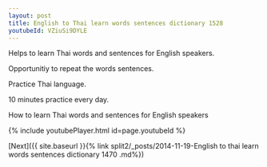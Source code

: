 ```yaml
---
layout: post
title: English to Thai learn words sentences dictionary 1528 
youtubeId: VZiuSi9DYLE
---
```

 
 
Helps to learn Thai words and sentences for English speakers.

Opportunitiy to repeat the words sentences. 

Practice Thai language. 
 
10 minutes practice every day. 
 
How to learn Thai words and sentences for English speakers 
 
{% include youtubePlayer.html id=page.youtubeId %}
 
 
[Next]({{ site.baseurl }}{% link  split2/_posts/2014-11-19-English to thai learn words sentences dictionary 1470 .md%})
 
